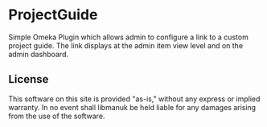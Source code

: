 # ProjectGuide

Simple Omeka Plugin which allows admin to configure a link to a custom project guide.  The link displays at the admin item view level and on the admin dashboard.

## License
This software on this site is provided "as-is," without any express or implied warranty. In no event shall libmanuk be held liable for any damages arising from the use of the software.

